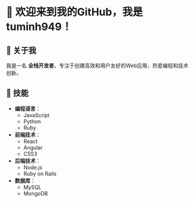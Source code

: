 # 👋 欢迎来到我的GitHub，我是 **tuminh949**！

## 👤 关于我
我是一名 **全栈开发者**，专注于创建高效和用户友好的Web应用，热爱编程和技术创新。

## 🔧 技能
- **编程语言**：
  - JavaScript
  - Python
  - Ruby
- **前端技术**：
  - React
  - Angular
  - CSS3
- **后端技术**：
  - Node.js
  - Ruby on Rails
- **数据库**：
  - MySQL
  - MongoDB
